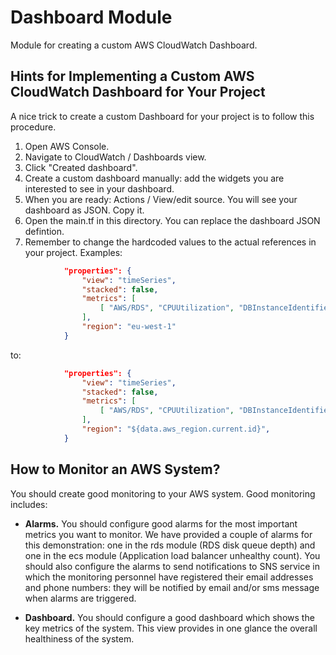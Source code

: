 # Dashboard Module

Module for creating a custom AWS CloudWatch Dashboard.

## Hints for Implementing a Custom AWS CloudWatch Dashboard for Your Project

A nice trick to create a custom Dashboard for your project is to follow this procedure.

1. Open AWS Console.
2. Navigate to CloudWatch / Dashboards view.
3. Click "Created dashboard".
4. Create a custom dashboard manually: add the widgets you are interested to see in your dashboard.
5. When you are ready: Actions / View/edit source. You will see your dashboard as JSON. Copy it.
6. Open the main.tf in this directory. You can replace the dashboard JSON defintion.
7. Remember to change the hardcoded values to the actual references in your project. Examples:

```json
            "properties": {
                "view": "timeSeries",
                "stacked": false,
                "metrics": [
                    [ "AWS/RDS", "CPUUtilization", "DBInstanceIdentifier", "my-rds-database" ]
                ],
                "region": "eu-west-1"
            }
```

to:

```json
            "properties": {
                "view": "timeSeries",
                "stacked": false,
                "metrics": [
                    [ "AWS/RDS", "CPUUtilization", "DBInstanceIdentifier", "${data.terraform_remote_state.rds.outputs.database_instance_identifier}" ]
                ],
                "region": "${data.aws_region.current.id}",
            }
```  

## How to Monitor an AWS System?

You should create good monitoring to your AWS system. Good monitoring includes:

- **Alarms.** You should configure good alarms for the most important metrics you want to monitor. We have provided a couple of alarms for this demonstration: one in the rds module (RDS disk queue depth) and one in the ecs module (Application load balancer unhealthy count). You should also configure the alarms to send notifications to SNS service in which the monitoring personnel have registered their email addresses and phone numbers: they will be notified by email and/or sms message when alarms are triggered. 

- **Dashboard.** You should configure a good dashboard which shows the key metrics of the system. This view provides in one glance the overall healthiness of the system. 